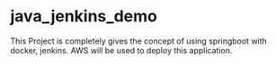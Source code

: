 # java_jenkins_demo
This Project is completely gives the concept of using springboot with docker, jenkins. AWS will be used to deploy this application.
